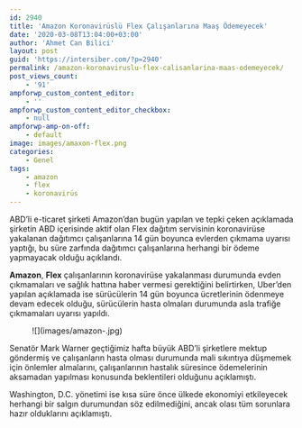 ```yaml
---
id: 2940
title: 'Amazon Koronavirüslü Flex Çalışanlarına Maaş Ödemeyecek'
date: '2020-03-08T13:04:00+03:00'
author: 'Ahmet Can Bilici'
layout: post
guid: 'https://intersiber.com/?p=2940'
permalink: /amazon-koronaviruslu-flex-calisanlarina-maas-odemeyecek/
post_views_count:
    - '91'
ampforwp_custom_content_editor:
    - ''
ampforwp_custom_content_editor_checkbox:
    - null
ampforwp-amp-on-off:
    - default
image: images/amaxon-flex.png
categories:
    - Genel
tags:
    - amazon
    - flex
    - koronavirüs
---
```


ABD’li e-ticaret şirketi Amazon’dan bugün yapılan ve tepki çeken açıklamada şirketin ABD içerisinde aktif olan Flex dağıtım servisinin koronavirüse yakalanan dağıtımcı çalışanlarına 14 gün boyunca evlerden çıkmama uyarısı yaptığı, bu süre zarfında dağıtımcı çalışanlarına herhangi bir ödeme yapmayacak olduğu açıklandı.

**Amazon**, **Flex** çalışanlarının koronavirüse yakalanması durumunda evden çıkmamaları ve sağlık hattına haber vermesi gerektiğini belirtirken, Uber’den yapılan açıklamada ise sürücülerin 14 gün boyunca ücretlerinin ödenmeye devam edecek olduğu, sürücülerin hasta olmaları durumunda asla trafiğe çıkmamaları uyarısı yapıldı.

<figure class="wp-block-image size-large">![](images/amazon-.jpg)</figure>Senatör Mark Warner geçtiğimiz hafta büyük ABD’li şirketlere mektup göndermiş ve çalışanların hasta olması durumunda mali sıkıntıya düşmemek için önlemler almalarını, çalışanlarının hastalık süresince ödemelerinin aksamadan yapılması konusunda beklentileri olduğunu açıklamıştı.

Washington, D.C. yönetimi ise kısa süre önce ülkede ekonomiyi etkileyecek herhangi bir salgın durumundan söz edilmediğini, ancak olası tüm sorunlara hazır olduklarını açıklamıştı.